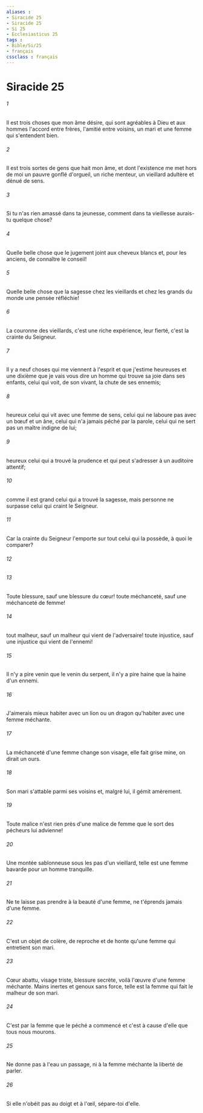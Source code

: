 ```yaml
---
aliases : 
- Siracide 25
- Siracide 25
- Si 25
- Ecclesiasticus 25
tags : 
- Bible/Si/25
- français
cssclass : français
---
```


# Siracide 25

###### 1
Il est trois choses que mon âme désire, qui sont agréables à Dieu et aux hommes l'accord entre frères, l'amitié entre voisins, un mari et une femme qui s'entendent bien.
###### 2
Il est trois sortes de gens que hait mon âme, et dont l'existence me met hors de moi un pauvre gonflé d'orgueil, un riche menteur, un vieillard adultère et dénué de sens.
###### 3
Si tu n'as rien amassé dans ta jeunesse, comment dans ta vieillesse aurais-tu quelque chose?
###### 4
Quelle belle chose que le jugement joint aux cheveux blancs et, pour les anciens, de connaître le conseil!
###### 5
Quelle belle chose que la sagesse chez les vieillards et chez les grands du monde une pensée réfléchie!
###### 6
La couronne des vieillards, c'est une riche expérience, leur fierté, c'est la crainte du Seigneur.
###### 7
Il y a neuf choses qui me viennent à l'esprit et que j'estime heureuses et une dixième que je vais vous dire un homme qui trouve sa joie dans ses enfants, celui qui voit, de son vivant, la chute de ses ennemis;
###### 8
heureux celui qui vit avec une femme de sens, celui qui ne laboure pas avec un bœuf et un âne, celui qui n'a jamais péché par la parole, celui qui ne sert pas un maître indigne de lui;
###### 9
heureux celui qui a trouvé la prudence et qui peut s'adresser à un auditoire attentif;
###### 10
comme il est grand celui qui a trouvé la sagesse, mais personne ne surpasse celui qui craint le Seigneur.
###### 11
Car la crainte du Seigneur l'emporte sur tout celui qui la possède, à quoi le comparer?
###### 12

###### 13
Toute blessure, sauf une blessure du cœur! toute méchanceté, sauf une méchanceté de femme!
###### 14
tout malheur, sauf un malheur qui vient de l'adversaire! toute injustice, sauf une injustice qui vient de l'ennemi!
###### 15
Il n'y a pire venin que le venin du serpent, il n'y a pire haine que la haine d'un ennemi.
###### 16
J'aimerais mieux habiter avec un lion ou un dragon qu'habiter avec une femme méchante.
###### 17
La méchanceté d'une femme change son visage, elle fait grise mine, on dirait un ours.
###### 18
Son mari s'attable parmi ses voisins et, malgré lui, il gémit amèrement.
###### 19
Toute malice n'est rien près d'une malice de femme que le sort des pécheurs lui advienne!
###### 20
Une montée sablonneuse sous les pas d'un vieillard, telle est une femme bavarde pour un homme tranquille.
###### 21
Ne te laisse pas prendre à la beauté d'une femme, ne t'éprends jamais d'une femme.
###### 22
C'est un objet de colère, de reproche et de honte qu'une femme qui entretient son mari.
###### 23
Cœur abattu, visage triste, blessure secrète, voilà l'œuvre d'une femme méchante. Mains inertes et genoux sans force, telle est la femme qui fait le malheur de son mari.
###### 24
C'est par la femme que le péché a commencé et c'est à cause d'elle que tous nous mourons.
###### 25
Ne donne pas à l'eau un passage, ni à la femme méchante la liberté de parler.
###### 26
Si elle n'obéit pas au doigt et à l'œil, sépare-toi d'elle.
